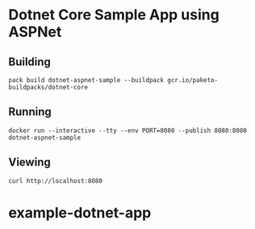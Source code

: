 # Dotnet Core Sample App using ASPNet

## Building

`pack build dotnet-aspnet-sample --buildpack gcr.io/paketo-buildpacks/dotnet-core`

## Running

`docker run --interactive --tty --env PORT=8080 --publish 8080:8080 dotnet-aspnet-sample`

## Viewing

`curl http://localhost:8080`
# example-dotnet-app
